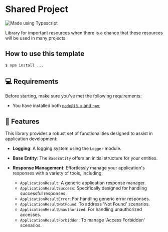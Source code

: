 # Shared Project

![Made using Typescript](https://badgen.net/badge/icon/typescript?icon=typescript&label&color=purple)

Library for important resources when there is a chance that these resources will be used in many projects

## How to use this template

```bash
$ npm install ...
```

## 💻 Requirements

Before starting, make sure you've met the following requirements:

- You have installed both [`node@18.x` and `npm`](https://docs.npmjs.com/downloading-and-installing-node-js-and-npm);

## 🚀 Features

This library provides a robust set of functionalities designed to assist in application development:

- **Logging**: A logging system using the `Logger` module.
- **Base Entity**: The `BaseEntity` offers an initial structure for your entities.

- **Response Management**: Effortlessly manage your application's responses with a variety of tools, including:
  - `ApplicationResult`: A generic application response manager.
  - `ApplicationResultSuccess`: Specifically designed for handling successful responses.
  - `ApplicationResultError`: For handling generic error responses.
  - `ApplicationResultNotFound`: To address 'Not Found' scenarios.
  - `ApplicationResultUnauthorized`: For handling unauthorized accesses.
  - `ApplicationResultForbidden`: To manage 'Access Forbidden' scenarios.
